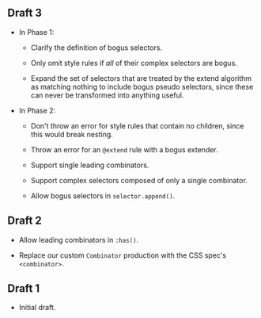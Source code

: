 ## Draft 3

* In Phase 1:

  * Clarify the definition of bogus selectors.

  * Only omit style rules if *all* of their complex selectors are bogus.

  * Expand the set of selectors that are treated by the extend algorithm as
    matching nothing to include bogus pseudo selectors, since these can never be
    transformed into anything useful.

* In Phase 2:

  * Don't throw an error for style rules that contain no children, since this
    would break nesting.

  * Throw an error for an `@extend` rule with a bogus extender.

  * Support single leading combinators.

  * Support complex selectors composed of only a single combinator.

  * Allow bogus selectors in `selector.append()`.

## Draft 2

* Allow leading combinators in `:has()`.

* Replace our custom `Combinator` production with the CSS spec's `<combinator>`.

## Draft 1

* Initial draft.
